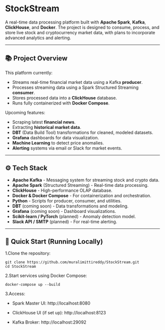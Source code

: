# StockStream

A real-time data processing platform built with **Apache Spark**, **Kafka**, **ClickHouse**, and **Docker**. The project is designed to consume, process, and store live stock and cryptocurrency market data, with plans to incorporate advanced analytics and alerting.

---

## 📚 Project Overview

This platform currently:
- Streams real-time financial market data using a Kafka **producer**.
- Processes streaming data using a Spark Structured Streaming **consumer**.
- Stores processed data into a **ClickHouse** database.
- Runs fully containerized with **Docker Compose**.

Upcoming features:
- Scraping latest **financial news**.
- Extracting **historical market data**.
- **DBT** (Data Build Tool) transformations for cleaned, modeled datasets.
- **Grafana** dashboards for data visualization.
- **Machine Learning** to detect price anomalies.
- **Alerting** systems via email or Slack for market events.

---

## ⚙️ Tech Stack

- **Apache Kafka** - Messaging system for streaming stock and crypto data.
- **Apache Spark** (Structured Streaming) - Real-time data processing.
- **ClickHouse** - High-performance OLAP database.
- **Docker & Docker Compose** - For containerization and orchestration.
- **Python** - Scripts for producer, consumer, and utilities.
- **DBT** (coming soon) - Data transformations and modeling.
- **Grafana** (coming soon) - Dashboard visualizations.
- **Scikit-learn / PyTorch** (planned) - Anomaly detection model.
- **Slack API / SMTP** (planned) - For real-time alerting.

---

## 🐳 Quick Start (Running Locally)

1.Clone the repository:

    git clone https://github.com/muralimittireddy/StockStream.git
    cd StockStream
    
2.Start services using Docker Compose:

    docker-compose up --build
    
3.Access:

  - Spark Master UI: http://localhost:8080
      
  - ClickHouse UI (if set up): http://localhost:8123
      
  - Kafka Broker: http://localhost:29092

